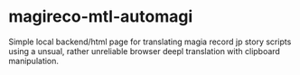 # magireco-mtl-automagi
Simple local backend/html page for translating magia record jp story scripts using a unsual, rather unreliable browser deepl translation with clipboard manipulation.
